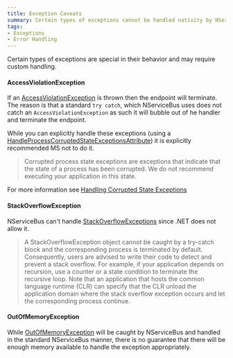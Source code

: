 ```yaml
---
title: Exception Caveats
summary: Certain types of exceptions cannot be handled nativity by NServiceBus.
tags:
- Exceptions
- Error Handling
---
```


Certain types of exceptions are special in their behavior and may require custom handling.

#### AccessViolationException

If an [AccessViolationException](https://msdn.microsoft.com/en-us/library/system.accessviolationexception.aspx) is thrown then the endpoint will terminate. The reason is that a standard `try catch`, which NServiceBus uses does not catch an  `AccessViolationException` as such it will bubble out of he handler and terminate the endpoint.

While you can explicitly handle these exceptions (using a [HandleProcessCorruptedStateExceptionsAttribute](https://msdn.microsoft.com/en-us/library/system.runtime.exceptionservices.handleprocesscorruptedstateexceptionsattribute.aspx)) it is explicitly recommended MS not to do it.

> Corrupted process state exceptions are exceptions that indicate that the state of a process has been corrupted. We do not recommend executing your application in this state.

For more information see [Handling Corrupted State Exceptions](https://msdn.microsoft.com/en-us/magazine/dd419661.aspx#id0070035)


#### StackOverflowException

NServiceBus can't handle [StackOverflowExceptions](https://msdn.microsoft.com/en-us/library/system.stackoverflowexception.aspx) since .NET does not allow it.

> A StackOverflowException object cannot be caught by a try-catch block and the corresponding process is terminated by default. Consequently, users are advised to write their code to detect and prevent a stack overflow. For example, if your application depends on recursion, use a counter or a state condition to terminate the recursive loop. Note that an application that hosts the common language runtime (CLR) can specify that the CLR unload the application domain where the stack overflow exception occurs and let the corresponding process continue.

#### OutOfMemoryException

While [OutOfMemoryException](https://msdn.microsoft.com/en-us/library/system.outofmemoryexception.aspx) will be caught by NServiceBus and handled in the standard NServiceBus manner, there is no guarantee that there will be enough memory available to handle the exception appropriately.
